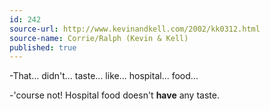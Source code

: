 ```yaml
---
id: 242
source-url: http://www.kevinandkell.com/2002/kk0312.html
source-name: Corrie/Ralph (Kevin & Kell)
published: true
---
```


<p>-That... didn't... taste... like... hospital... food...</p>

<p>-'course not! Hospital food doesn't <strong>have</strong> any taste.</p>


